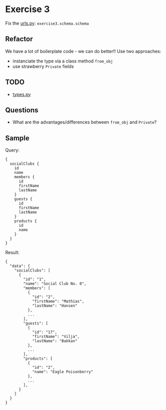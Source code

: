 # Exercise 3

Fix the [urls.py](https://github.com/Speedy1991/strawberry-workshop/blob/main/core/urls.py#L4): `exercise3.schema.schema`

## Refactor

We have a lot of boilerplate code - we can do better!! Use two approaches:
- instanciate the type via a class method `from_obj`
- use strawberry `Private` fields


## TODO

- [types.py](https://github.com/Speedy1991/strawberry-workshop/blob/main/exercise3/schema/types.py)

## Questions

- What are the advantages/differences between `from_obj` and `Private`?


## Sample

Query:
```
{
  socialClubs {
    id
    name
    members {
      id
      firstName
      lastName
    }
    guests {
      id
      firstName
      lastName
    }
    products {
      id
      name
    }
  }
}
```

Result:

```
{
  "data": {
    "socialClubs": [
      {
        "id": "1",
        "name": "Social Club No. 0",
        "members": [
          {
            "id": "2",
            "firstName": "Mathias",
            "lastName": "Hansen"
          },
          ...
        ],
        "guests": [
          {
            "id": "17",
            "firstName": "Vilja",
            "lastName": "Bakkan"
          },
          ...
        ],
        "products": [
          {
            "id": "2",
            "name": "Eagle Poisonberry"
          },
          ...
        ],
      }
    ]
  }
}
```